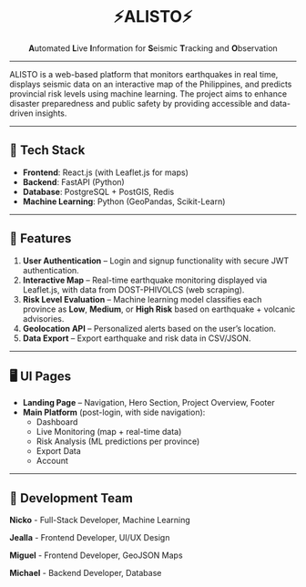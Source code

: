 <h1 align="center" style="border-bottom: none; margin-bottom: -px;">⚡ALISTO⚡</h1>
<p align="center"><b>A</b>utomated <b>L</b>ive <b>I</b>nformation for <b>S</b>eismic <b>T</b>racking and <b>O</b>bservation</p>

---

ALISTO is a web-based platform that monitors earthquakes in real time, displays seismic data on an interactive map of the Philippines, and predicts provincial risk levels using machine learning. The project aims to enhance disaster preparedness and public safety by providing accessible and data-driven insights.

---

## 🚀 Tech Stack
- **Frontend**: React.js (with Leaflet.js for maps)  
- **Backend**: FastAPI (Python)  
- **Database**: PostgreSQL + PostGIS, Redis  
- **Machine Learning**: Python (GeoPandas, Scikit-Learn) 

---

## 🔑 Features
1. **User Authentication** – Login and signup functionality with secure JWT authentication.  
2. **Interactive Map** – Real-time earthquake monitoring displayed via Leaflet.js, with data from DOST-PHIVOLCS (web scraping).  
3. **Risk Level Evaluation** – Machine learning model classifies each province as **Low**, **Medium**, or **High Risk** based on earthquake + volcanic advisories.  
4. **Geolocation API** – Personalized alerts based on the user’s location.  
5. **Data Export** – Export earthquake and risk data in CSV/JSON.  

---

## 🖥️ UI Pages
- **Landing Page** – Navigation, Hero Section, Project Overview, Footer  
- **Main Platform** (post-login, with side navigation):  
  - Dashboard  
  - Live Monitoring (map + real-time data)  
  - Risk Analysis (ML predictions per province)  
  - Export Data  
  - Account  

---

<h2>👥 Development Team</h2>

<p><strong>Nicko</strong> - Full-Stack Developer, Machine Learning
<p><strong>Jealla</strong> - Frontend Developer, UI/UX Design
<p><strong>Miguel</strong> - Frontend Developer, GeoJSON Maps
<p><strong>Michael</strong> - Backend Developer, Database





